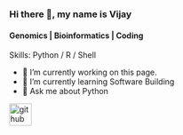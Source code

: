 ### Hi there 👋, my name is Vijay
#### Genomics | Bioinformatics | Coding

Skills: Python / R / Shell

- 🔭 I’m currently working on this page. 
- 🌱 I’m currently learning Software Building 
- 💬 Ask me about Python 


[<img src='https://cdn.jsdelivr.net/npm/simple-icons@3.0.1/icons/github.svg' alt='github' height='40'>](https://github.com/v-lakhujani)  

